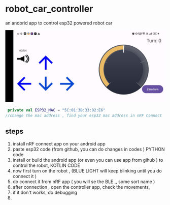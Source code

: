 # robot_car_controller
an andorid app to control esp32 powered robot car

![Car Steering Wheel](images/ss1.jpeg)


```kotlin
 private val ESP32_MAC = "5C:01:3B:33:92:E6"
//change the mac address , find your esp32 mac address in nRF Connect

```

## steps
1. install nRF connect app on your android app
2. paste esp32 code (from  github, you can do changes in codes ) PYTHON code
3. install or build the android app (or even you can use app from gihub ) to control the robot, KOTLIN CODE
4. now first turn on the robot , (BLUE LIGHT will keep blinking until you do connect it )
5. do connect it from nRF app ( you will se the BLE ,, some sort name )
6. after connection , open the controller app, check the movements,
7. if it don't works,  do debugging
8. 
